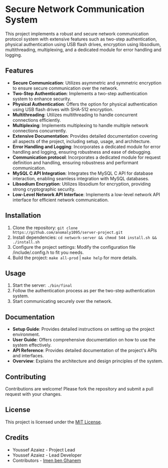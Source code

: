 # Secure Network Communication System

This project implements a robust and secure network communication protocol system with extensive features such as two-step authentication, physical authentication using USB flash drives, encryption using libsodium, multithreading, multiplexing, and a dedicated module for error handling and logging.

## Features

- **Secure Communication**: Utilizes asymmetric and symmetric encryption to ensure secure communication over the network.
- **Two-Step Authentication**: Implements a two-step authentication system to enhance security.
- **Physical Authentication**: Offers the option for physical authentication using USB flash drives with SHA-512 encryption.
- **Multithreading**: Utilizes multithreading to handle concurrent connections efficiently.
- **Multiplexing**: Implements multiplexing to handle multiple network connections concurrently.
- **Extensive Documentation**: Provides detailed documentation covering all aspects of the project, including setup, usage, and architecture.
- **Error Handling and Logging**: Incorporates a dedicated module for error handling and logging, ensuring robustness and ease of debugging.
- **Communication protocol**: Incorporates a dedicated module for request definition and handling, ensuring robustness and performant communication.
- **MySQL C API Integration**: Integrates the MySQL C API for database interaction, enabling seamless integration with MySQL databases.
- **Libsodium Encryption**: Utilizes libsodium for encryption, providing strong cryptographic security.
- **Low-Level Network API Interface**: Implements a low-level network API interface for efficient network communication.

## Installation

1. Clone the repository: `git clone https://github.com/anomaly1095/server-project.git`
2. Install dependencies: `cd network-server && chmod 544 install.sh && ./install.sh`
3. Configure the project settings: Modify the configuration file /include/.config.h to fit you needs.
4. Build the project: `make all-prod` | `make help` for more details.

## Usage

1. Start the server: `./bin/final`
2. Follow the authentication process as per the two-step authentication system.
3. Start communicating securely over the network.

## Documentation

- **Setup Guide**: Provides detailed instructions on setting up the project environment.
- **User Guide**: Offers comprehensive documentation on how to use the system effectively.
- **API Reference**: Provides detailed documentation of the project's APIs and interfaces.
- **Overview**: Explains the architecture and design principles of the system.

## Contributing

Contributions are welcome! Please fork the repository and submit a pull request with your changes.

## License

This project is licensed under the [MIT License](LICENSE).

## Credits

- Youssef Azaiez - Project Lead
- Youssef Azaiez - Lead Developer
- Contributors - [Imen ben Ghanem](CONTRIBUTORS.md)
